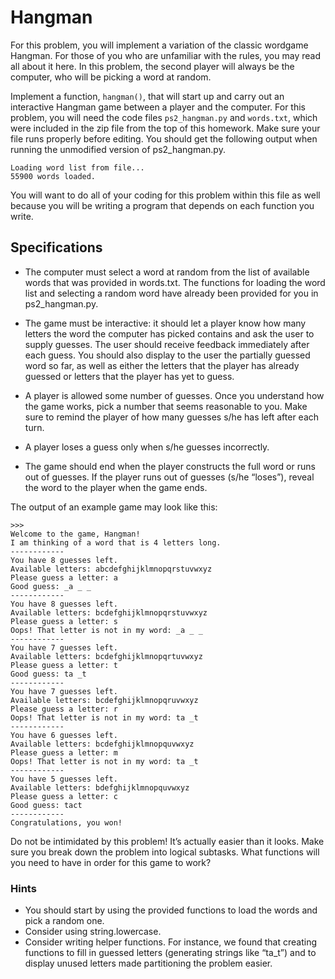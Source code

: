 # Hangman

For this problem, you will implement a variation of the classic wordgame Hangman. For those of you who are unfamiliar with the rules, you may read all about it here. In this problem, the second player will always be the computer, who will be picking a word at random.

Implement a function, `hangman()`, that will start up and carry out an interactive Hangman game between a player and the computer.
For this problem, you will need the code files `ps2_hangman.py` and `words.txt`, which were included in the zip file from the top of this homework. Make sure your file runs properly before editing. You should get the following output when running the unmodified version of ps2_hangman.py.

```
Loading word list from file...
55900 words loaded.
```

You will want to do all of your coding for this problem within this file as well because you will be writing a program that depends on each function you write.

## Specifications

* The computer must select a word at random from the list of available words that was provided in words.txt. The functions for loading the word list and selecting a random word have already been provided for you in ps2_hangman.py.

* The game must be interactive: it should let a player know how many letters the word the computer has picked contains and ask the user to supply guesses. The user should receive feedback immediately after each guess. You should also display to the user the partially guessed word so far, as well as either the letters that the player has already guessed or letters that the player has yet to guess.

* A player is allowed some number of guesses. Once you understand how the game works, pick a number that seems reasonable to you. Make sure to remind the player of how many guesses s/he has left after each turn.

* A player loses a guess only when s/he guesses incorrectly.

* The game should end when the player constructs the full word or runs out of guesses. If the player runs out of guesses (s/he “loses”), reveal the word to the player when the game ends.

The output of an example game may look like this:

```
>>>
Welcome to the game, Hangman!
I am thinking of a word that is 4 letters long.
------------
You have 8 guesses left.
Available letters: abcdefghijklmnopqrstuvwxyz
Please guess a letter: a
Good guess: _a _ _
------------
You have 8 guesses left.
Available letters: bcdefghijklmnopqrstuvwxyz
Please guess a letter: s
Oops! That letter is not in my word: _a _ _
------------
You have 7 guesses left.
Available letters: bcdefghijklmnopqrtuvwxyz
Please guess a letter: t
Good guess: ta _t
------------
You have 7 guesses left.
Available letters: bcdefghijklmnopqruvwxyz
Please guess a letter: r
Oops! That letter is not in my word: ta _t
------------
You have 6 guesses left.
Available letters: bcdefghijklmnopquvwxyz
Please guess a letter: m
Oops! That letter is not in my word: ta _t
------------
You have 5 guesses left.
Available letters: bdefghijklmnopquvwxyz
Please guess a letter: c
Good guess: tact
------------
Congratulations, you won!
```

Do not be intimidated by this problem! It’s actually easier than it looks. Make sure you break down the problem into logical subtasks. What functions will you need to have in order for this game to work?

### Hints
* You should start by using the provided functions to load the words and pick a random one.
* Consider using string.lowercase.
* Consider writing helper functions. For instance, we found that creating functions to fill in guessed letters (generating strings like “ta_t”) and to display unused letters made partitioning the problem easier.
